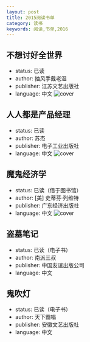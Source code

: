 ```yaml
---
layout: post
title: 2015阅读书单
category: 读书
keywords: 阅读,书单,2016
---
```


## 不想讨好全世界

- status: 已读
- author: 抽风手戴老湿
- publisher: 江苏文艺出版社
- language: 中文
![cover](https://img3.doubanio.com/view/subject/l/public/s28015402.jpg)

## 人人都是产品经理

- status: 已读
- author: 苏杰
- publisher: 电子工业出版社
- language: 中文
![cover](http://img3.doubanio.com/lpic/s4241529.jpg)

## 魔鬼经济学

- status: 已读（借于图书馆）
- author: [美] 史蒂芬·列维特
- publisher: 广东经济出版社
- language: 中文
![cover](http://img3.doubanio.com/lpic/s3069346.jpg)

## 盗墓笔记

- status: 已读（电子书）
- author: 南派三叔
- publisher: 中国友谊出版公司
- language: 中文

## 鬼吹灯

- status: 已读（电子书）
- author: 天下霸唱
- publisher: 安徽文艺出版社
- language: 中文